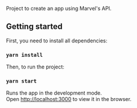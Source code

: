 Project to create an app using Marvel's API.

## Getting started

First, you need to install all dependencies:

### `yarn install`

Then, to run the project:

### `yarn start`

Runs the app in the development mode.<br />
Open [http://localhost:3000](http://localhost:3000) to view it in the browser.
